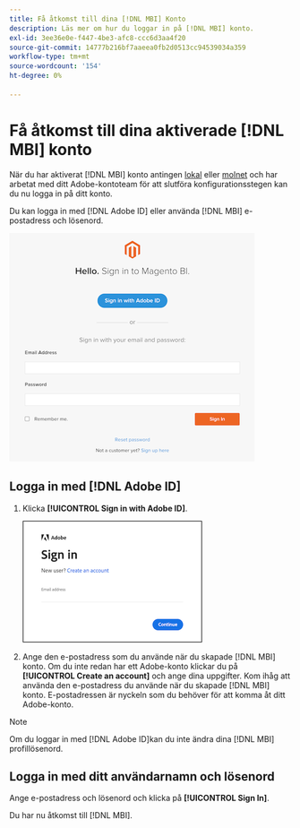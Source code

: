 ```yaml
---
title: Få åtkomst till dina [!DNL MBI] Konto
description: Läs mer om hur du loggar in på [!DNL MBI] konto.
exl-id: 3ee36e0e-f447-4be3-afc8-ccc6d3aa4f20
source-git-commit: 14777b216bf7aaeea0fb2d0513cc94539034a359
workflow-type: tm+mt
source-wordcount: '154'
ht-degree: 0%

---
```


# Få åtkomst till dina aktiverade [!DNL MBI] konto

När du har aktiverat [!DNL MBI] konto antingen [lokal](../getting-started/onpremise-activation.md) eller [molnet](../getting-started/cloud-activation.md) och har arbetat med ditt Adobe-kontoteam för att slutföra konfigurationsstegen kan du nu logga in på ditt konto.

Du kan logga in med [!DNL Adobe ID] eller använda [!DNL MBI] e-postadress och lösenord.

![inloggning](../assets/sign-in.png)

## Logga in med [!DNL Adobe ID]

1. Klicka **[!UICONTROL Sign in with Adobe ID]**.

   ![sign-in-adobe](../assets/sign-in-adobe.png)

1. Ange den e-postadress som du använde när du skapade [!DNL MBI] konto. Om du inte redan har ett Adobe-konto klickar du på **[!UICONTROL Create an account]** och ange dina uppgifter. Kom ihåg att använda den e-postadress du använde när du skapade [!DNL MBI] konto. E-postadressen är nyckeln som du behöver för att komma åt ditt Adobe-konto.

>[!NOTE]
>
>Om du loggar in med [!DNL Adobe ID]kan du inte ändra dina [!DNL MBI] profillösenord.

## Logga in med ditt användarnamn och lösenord

Ange e-postadress och lösenord och klicka på **[!UICONTROL Sign In]**.

Du har nu åtkomst till [!DNL MBI].
